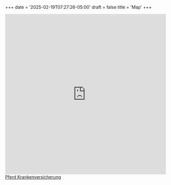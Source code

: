 +++
date = '2025-02-19T07:27:26-05:00'
draft = false
title = 'Map'
+++

<iframe scrolling="no" marginheight="0" marginwidth="0" id="gmap_canvas" src="https://maps.google.com/maps?width=520&amp;height=520&amp;hl=en&amp;q=Chattanooga&amp;t=&amp;z=12&amp;ie=UTF8&amp;iwloc=B&amp;output=embed" width="520" height="520" frameborder="0"></iframe> <a href='https://www.pferdeversicherung.at/pferdekrankenversicherung/'>Pferd Krankenversicherung</a> <script type='text/javascript' src='https://embedmaps.com/google-maps-authorization/script.js?id=9bb7a5edb0f4aa3c7a3dcb8e3f2b26ae43cb293d'></script>